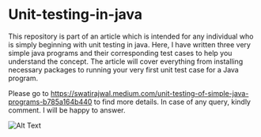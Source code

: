 # Unit-testing-in-java
This repository is part of an article which is intended for any individual who is simply beginning with unit testing in java. Here, I have written three very simple java programs and their corresponding test cases to help you understand the concept. The article will cover everything from installing necessary packages to running your very first unit test case for a Java program.

Please go to https://swatirajwal.medium.com/unit-testing-of-simple-java-programs-b785a164b440 to find more details. In case of any query, kindly comment. I will be happy to answer. 


![Alt Text](https://github.com/semicolon123/Unit-testing-in-java/blob/main/All%20test%20cases.gif)
